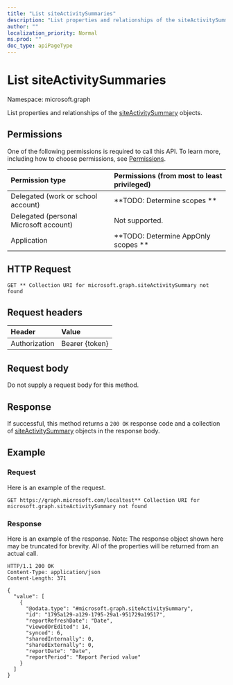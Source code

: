 ```yaml
---
title: "List siteActivitySummaries"
description: "List properties and relationships of the siteActivitySummary objects."
author: ""
localization_priority: Normal
ms.prod: ""
doc_type: apiPageType
---
```


# List siteActivitySummaries

Namespace: microsoft.graph

List properties and relationships of the [siteActivitySummary](../resources/siteactivitysummary.md) objects.

## Permissions
One of the following permissions is required to call this API. To learn more, including how to choose permissions, see [Permissions](/concepts/permissions-reference.md).

|Permission type|Permissions (from most to least privileged)|
|:---|:---|
|Delegated (work or school account)|**TODO: Determine scopes **|
|Delegated (personal Microsoft account)|Not supported.|
|Application|**TODO: Determine AppOnly scopes **|

## HTTP Request
<!-- {
  "blockType": "ignored"
}
-->
``` http
GET ** Collection URI for microsoft.graph.siteActivitySummary not found
```

## Request headers
|Header|Value|
|:---|:---|
|Authorization|Bearer {token}|

## Request body
Do not supply a request body for this method.

## Response
If successful, this method returns a `200 OK` response code and a collection of [siteActivitySummary](../resources/siteactivitysummary.md) objects in the response body.

## Example

### Request
Here is an example of the request.
<!-- {
  "blockType": "request",
  "name": "get_siteactivitysummary"
}
-->
``` http
GET https://graph.microsoft.com/localtest** Collection URI for microsoft.graph.siteActivitySummary not found
```

### Response
Here is an example of the response. Note: The response object shown here may be truncated for brevity. All of the properties will be returned from an actual call.
<!-- {
  "blockType": "response",
  "truncated": true,
  "@odata.type": "collection(microsoft.graph.siteactivitysummary)"
}
-->
``` http
HTTP/1.1 200 OK
Content-Type: application/json
Content-Length: 371

{
  "value": [
    {
      "@odata.type": "#microsoft.graph.siteActivitySummary",
      "id": "1795a129-a129-1795-29a1-951729a19517",
      "reportRefreshDate": "Date",
      "viewedOrEdited": 14,
      "synced": 6,
      "sharedInternally": 0,
      "sharedExternally": 0,
      "reportDate": "Date",
      "reportPeriod": "Report Period value"
    }
  ]
}
```

